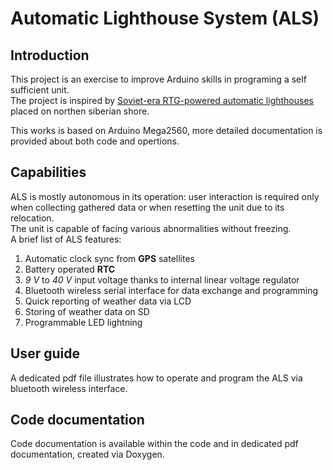 # Automatic Lighthouse System (ALS)
## Introduction

This project is an exercise to improve Arduino skills in programing a self sufficient unit.<br>
The project is inspired by [Soviet-era RTG-powered automatic lighthouses]("https://www.bbc.com/reel/embed/p0931jtk") placed on northen siberian shore.

This works is based on Arduino Mega2560, more detailed documentation is provided about both code and opertions.

## Capabilities
ALS is mostly autonomous in its operation: user interaction is required only when collecting gathered data or when resetting the unit due to its relocation.<br>The unit is capable of facing various abnormalities without freezing.  
A brief list of ALS features:

1. Automatic clock sync from **GPS** satellites
2. Battery operated **RTC**
3. _9 V_ to _40 V_ input voltage thanks to internal linear voltage regulator
4. Bluetooth wireless serial interface for data exchange and programming
5. Quick reporting of weather data via LCD
6. Storing of weather data on SD
7. Programmable LED lightning

## User guide
A dedicated pdf file illustrates how to operate and program the ALS via bluetooth wireless interface.

## Code documentation
Code documentation is available within the code and in dedicated pdf documentation, created via Doxygen.
